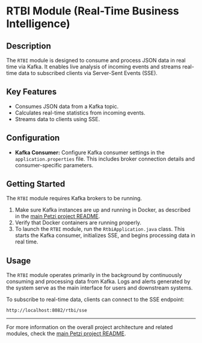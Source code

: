 # RTBI Module (Real-Time Business Intelligence)

## Description
The `RTBI` module is designed to consume and process JSON data in real time via Kafka. It enables live analysis of incoming events and streams real-time data to subscribed clients via Server-Sent Events (SSE).

## Key Features
- Consumes JSON data from a Kafka topic.
- Calculates real-time statistics from incoming events.
- Streams data to clients using SSE.

## Configuration
- **Kafka Consumer:** Configure Kafka consumer settings in the `application.properties` file. This includes broker connection details and consumer-specific parameters.

## Getting Started
The `RTBI` module requires Kafka brokers to be running.

1. Make sure Kafka instances are up and running in Docker, as described in the [main Petzi project README](https://github.com/Jonathanngamboe/petzi).
2. Verify that Docker containers are running properly.
3. To launch the `RTBI` module, run the `RtbiApplication.java` class. This starts the Kafka consumer, initializes SSE, and begins processing data in real time.

## Usage
The `RTBI` module operates primarily in the background by continuously consuming and processing data from Kafka. Logs and alerts generated by the system serve as the main interface for users and downstream systems.

To subscribe to real-time data, clients can connect to the SSE endpoint:
```
http://localhost:8082/rtbi/sse
```

---

For more information on the overall project architecture and related modules, check the [main Petzi project README](https://github.com/Jonathanngamboe/petzi).